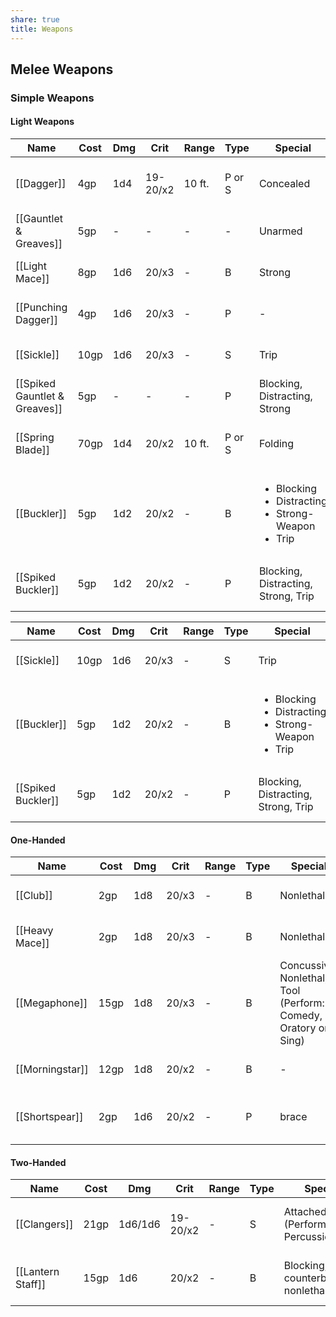 ```yaml
---
share: true
title: Weapons
---
```


## Melee Weapons

### Simple Weapons

#### Light Weapons

| Name                          | Cost | Dmg | Crit     | Range  | Type   | Special                                                                           | Keywords                                      |
| ----------------------------- | ---- | --- | -------- | ------ | ------ | --------------------------------------------------------------------------------- | --------------------------------------------- |
| [[Dagger]]                    | 4gp  | 1d4 | 19-20/x2 | 10 ft. | P or S | Concealed                                                                         | Light, Blade, Throwing, Metal                 |
| [[Gauntlet & Greaves]]        | 5gp  | \-  | \-       | \-     | \-     | Unarmed                                                                           | Light, Monastic, Metal                        |
| [[Light Mace]]                | 8gp  | 1d6 | 20/x3    | \-     | B      | Strong                                                                            | Light, Hammer, Metal                          |
| [[Punching Dagger]]           | 4gp  | 1d6 | 20/x3    | \-     | P      | \-                                                                                | Light, Blade, Metal                           |
| [[Sickle]]                    | 10gp | 1d6 | 20/x3    | \-     | S      | Trip                                                                              | Light, Blade, Metal                           |
| [[Spiked Gauntlet & Greaves]] | 5gp  | \-  | \-       | \-     | P      | Blocking, Distracting, Strong                                                     | Light, Monastic, Metal                        |
| [[Spring Blade]]              | 70gp | 1d4 | 20/x2    | 10 ft. | P or S | Folding                                                                           | Light, Blade, Throwing, Metal                 |
| [[Buckler]]                   | 5gp  | 1d2 | 20/x2    | \-     | B      | <ul><li>Blocking</li><li>Distracting</li><li>Strong-Weapon</li><li>Trip</li></ul> | Shield, Light, Dueling, Hammer, Wood or Metal |
| [[Spiked Buckler]]            | 5gp  | 1d2 | 20/x2    | \-     | P      | Blocking, Distracting, Strong, Trip                                               | Shield, Light, Dueling, Metal                 |


| Name               | Cost | Dmg | Crit  | Range | Type | Special                                                                           | Keywords                                      |
| ------------------ | ---- | --- | ----- | ----- | ---- | --------------------------------------------------------------------------------- | --------------------------------------------- |
| [[Sickle]]         | 10gp | 1d6 | 20/x3 | \-    | S    | Trip                                                                              | Light, Blade, Metal                           |
| [[Buckler]]        | 5gp  | 1d2 | 20/x2 | \-    | B    | <ul><li>Blocking</li><li>Distracting</li><li>Strong-Weapon</li><li>Trip</li></ul> | Shield, Light, Dueling, Hammer, Wood or Metal |
| [[Spiked Buckler]] | 5gp  | 1d2 | 20/x2 | \-    | P    | Blocking, Distracting, Strong, Trip                                               | Shield, Light, Dueling, Metal                 |




#### One-Handed
| Name            | Cost | Dmg | Crit  | Range | Type | Special                                                        | Keywords                                     |
| --------------- | ---- | --- | ----- | ----- | ---- | -------------------------------------------------------------- | -------------------------------------------- |
| [[Club]]        | 2gp  | 1d8 | 20/x3 | \-    | B    | Nonlethal                                                      | Balanced, Hammer, Wood                       |
| [[Heavy Mace]]  | 2gp  | 1d8 | 20/x3 | \-    | B    | Nonlethal                                                      | Balanced, Hammer, Wood                       |
| [[Megaphone]]   | 15gp | 1d8 | 20/x3 | \-    | B    | Concussive, Nonlethal, Tool (Perform: Comedy, Oratory or Sing) | Balanced, Hammer, Performance, Wood or Metal |
| [[Morningstar]] | 12gp | 1d8 | 20/x2 | \-    | B    | \-                                                             | Balanced, Hammer, Metal                      |
| [[Shortspear]]  | 2gp  | 1d6 | 20/x2 | \-    | P    | brace                                                          | Balanced, Spear, Throwing, Wood              |


#### Two-Handed
| Name              | Cost | Dmg     | Crit     | Range | Type | Special                              | Keywords                                 |
| ----------------- | ---- | ------- | -------- | ----- | ---- | ------------------------------------ | ---------------------------------------- |
| [[Clangers]]      | 21gp | 1d6/1d6 | 19-20/x2 | \-    | S    | Attached, Tool (Perform: Percussion) | Double, Blade, Light, Metal, Performance |
| [[Lantern Staff]] | 15gp | 1d6     | 20/x2    | \-    | B    | Blocking, counterbalance, nonlethal  | Balanced, Hammer, Monastic, Wood         |
